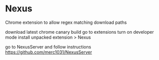 Nexus
=====

Chrome extension to allow regex matching download paths

download latest chrome canary build
go to extensions turn on developer mode
install unpacked extension > Nexus

go to NexusServer and follow instructions
https://github.com/merc1031/NexusServer

